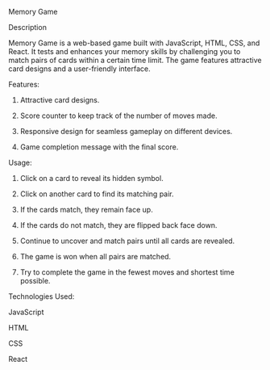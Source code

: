 
Memory Game


Description

Memory Game is a web-based game built with JavaScript, HTML, CSS, and React. It tests and enhances your memory skills by challenging you to match pairs of cards within a certain time limit. The game features attractive card designs and a user-friendly interface.

Features:

1. Attractive card designs.

2. Score counter to keep track of the number of moves made.

3. Responsive design for seamless gameplay on different devices.

4. Game completion message with the final score.


Usage:

1. Click on a card to reveal its hidden symbol.

2. Click on another card to find its matching pair.

3. If the cards match, they remain face up.

4. If the cards do not match, they are flipped back face down.

5. Continue to uncover and match pairs until all cards are revealed.

6. The game is won when all pairs are matched.

7. Try to complete the game in the fewest moves and shortest time possible.


Technologies Used:

JavaScript

HTML

CSS

React


